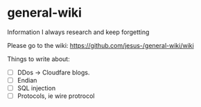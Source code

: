 # general-wiki
Information I always research and keep forgetting

Please go to the wiki: https://github.com/jesus-/general-wiki/wiki


Things to write about:

- [ ] DDos -> Cloudfare blogs.
- [ ] Endian
- [ ] SQL injection
- [ ] Protocols, ie wire protrocol
